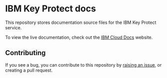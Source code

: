 # IBM Key Protect docs
This repository stores documentation source files for the IBM Key Protect service.

To view the live documentation, check out the <a href="https://console.bluemix.net/docs/services/key-protect/index.html" target="_blank"> IBM Cloud Docs</a> website. 

## Contributing

If you see a bug, you can contribute to this repository by [raising an issue](https://github.com/IBM-Bluemix-Docs/key-protect/issues/new), or creating a pull request. 